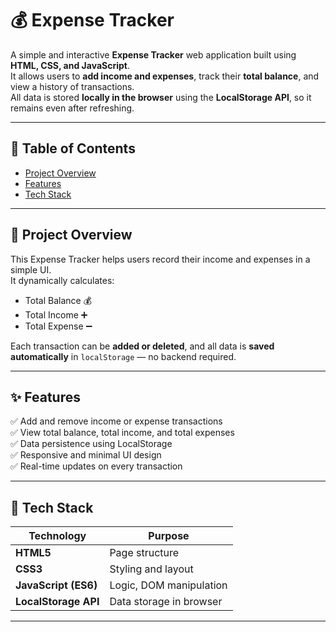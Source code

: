 # 💰 Expense Tracker

A simple and interactive **Expense Tracker** web application built using **HTML, CSS, and JavaScript**.  
It allows users to **add income and expenses**, track their **total balance**, and view a history of transactions.  
All data is stored **locally in the browser** using the **LocalStorage API**, so it remains even after refreshing.

---

## 📜 Table of Contents
- [Project Overview](#project-overview)
- [Features](#features)
- [Tech Stack](#tech-stack)


---

## 🧾 Project Overview
This Expense Tracker helps users record their income and expenses in a simple UI.  
It dynamically calculates:
- Total Balance 💰  
- Total Income ➕  
- Total Expense ➖  

Each transaction can be **added or deleted**, and all data is **saved automatically** in `localStorage` — no backend required.

---

## ✨ Features
✅ Add and remove income or expense transactions  
✅ View total balance, total income, and total expenses  
✅ Data persistence using LocalStorage  
✅ Responsive and minimal UI design  
✅ Real-time updates on every transaction  

---

## 🧠 Tech Stack
| Technology | Purpose |
|-------------|----------|
| **HTML5** | Page structure |
| **CSS3** | Styling and layout |
| **JavaScript (ES6)** | Logic, DOM manipulation |
| **LocalStorage API** | Data storage in browser |

---

